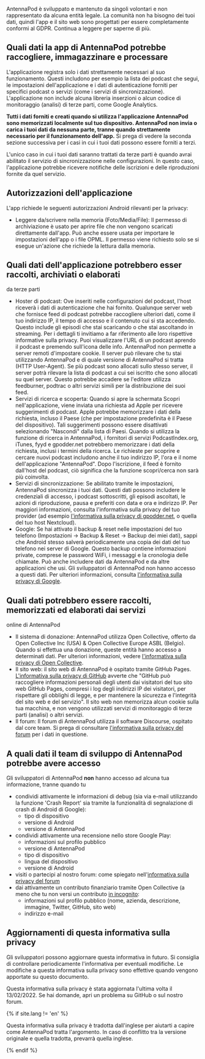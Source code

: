 AntennaPod è sviluppato e mantenuto da singoli volontari e non rappresentato da
alcuna entità legale. La comunità non ha bisogno dei tuoi dati, quindi l'app e
il sito web sono progettati per essere completamente conformi al GDPR. Continua
a leggere per saperne di più.

## Quali dati la app di AntennaPod potrebbe raccogliere, immagazzinare e processare

L'applicazione registra solo i dati strettamente necessari al suo funzionamento.
Questi includono per esempio la lista dei podcast che segui, le impostazioni
dell'applicazione e i dati di autenticazione forniti per specifici podcast o
servizi (come i servizi di sincronizzazione). L'applicazione non include alcuna
libreria inserzioni o alcun codice di monitoraggio (analisi) di terze parti,
come Google Analytics.

**Tutti i dati forniti e creati quando si utilizza l'applicazione AntennaPod
sono memorizzati localmente sul tuo dispositivo. AntennaPod non invia o carica i
tuoi dati da nessuna parte, tranne quando strettamente necessario per il
funzionamento dell'app.** Si prega di vedere la seconda sezione successiva per i
casi in cui i tuoi dati possono essere forniti a terzi.

L'unico caso in cui i tuoi dati saranno trattati da terze parti è quando avrai
abilitato il servizio di sincronizzazione nelle configurazioni. In questo caso,
l'applicazione potrebbe ricevere notifiche delle iscrizioni e delle riproduzioni
fornite da quel servizio.

## Autorizzazioni dell'applicazione

L'app richiede le seguenti autorizzazioni Android rilevanti per la privacy:

- Leggere da/scrivere nella memoria (Foto/Media/File): Il permesso di
archiviazione è usato per aprire file che non vengono scaricati direttamente
dall'app. Può anche essere usata per importare le impostazioni dell'app o i file
OPML. Il permesso viene richiesto solo se si esegue un'azione che richiede la
lettura dalla memoria.

## Quali dati dell'applicazione potrebbero esser raccolti, archiviati o elaborati
da terze parti

- Hoster di podcast: Ove inseriti nelle configurazioni del podcast, l'host
riceverà i dati di autenticazione che hai fornito. Qualunque server web che
fornisce feed di podcast potrebbe raccogliere ulteriori dati, come il tuo
indirizzo IP, il tempo di accesso e il contenuto cui si sta accedendo. Questo
include gli episodi che stai scaricando o che stai ascoltando in streaming. Per
i dettagli ti invitiamo a far riferimento alle loro rispettive informative sulla
privacy. Puoi visualizzare l'URL di un podcast aprendo il podcast e premendo
sull'icona delle info. AntennaPod non permette a server remoti d'impostare
cookie. Il server può rilevare che tu stai utilizzando AntennaPod e di quale
versione di AntennaPod si tratta (HTTP User-Agent). Se più podcast sono allocati
sullo stesso server, il server potrà rilevare la lista di podcast a cui sei
iscritto che sono allocati su quel server. Questo potrebbe accadere se l'editore
utilizza feedburner, podtrac o altri servizi simili per la distribuzione dei
suoi feed.
- Servizi di ricerca e scoperta: Quando si apre la schermata Scopri
nell'applicazione, viene inviata una richiesta ad Apple per ricevere
suggerimenti di podcast. Apple potrebbe memorizzare i dati della richiesta,
incluso il Paese (che per impostazione predefinita è il Paese del dispositivo).
Tali suggerimenti possono essere disattivati selezionando "Nascondi" dalla lista
di Paesi. Quando si utilizza la funzione di ricerca in AntennaPod, i fornitori
di servizi PodcastIndex.org, iTunes, fyyd e gpodder.net potrebbero memorizzare i
dati della richiesta, inclusi i termini della ricerca. Le richieste per scoprire
e cercare nuovi podcast includono anche il tuo indirizzo IP, l'ora e il nome
dell'applicazione "AntennaPod". Dopo l'iscrizione, il feed è fornito dall'host
del podcast, ciò significa che la funzione scopri/cerca non sarà più coinvolta.
- Servizi di sincronizzazione: Se abilitato tramite le impostazioni, AntennaPod
sincronizza i tuoi dati. Questi dati possono includere le credenziali di
accesso, i podcast sottoscritti, gli episodi ascoltati, le azioni di
riproduzione, pausa e preferiti con data e ora e indirizzo IP. Per maggiori
informazioni, consulta l'informativa sulla privacy del tuo provider (ad esempio
[l'informativa sulla privacy di gpodder.net](https://gpodder.net/privacy), o
quella del tuo host Nextcloud).
- Google: Se hai attivato il backup & reset nelle impostazioni del tuo telefono
(Impostazioni → Backup & Reset → Backup dei miei dati), sappi che Android stesso
salverà periodicamente una copia dei dati del tuo telefono nei server di Google.
Questo backup contiene informazioni private, comprese le password WiFi, i
messaggi e la cronologia delle chiamate. Può anche includere dati da AntennaPod
e da altre applicazioni che usi. Gli sviluppatori di AntennaPod non hanno
accesso a questi dati. Per ulteriori informazioni, consulta [l'informativa
sulla privacy di Google](https://policies.google.com).

## Quali dati potrebbero essere raccolti, memorizzati ed elaborati dai servizi
online di AntennaPod

- Il sistema di donazione: AntennaPod utilizza Open Collective, offerto da Open
Collective Inc (USA) & Open Collective Europe ASBL (Belgio). Quando si effettua
una donazione, queste entità hanno accesso a determinati dati. Per ulteriori
informazioni, vedere [l'informativa sulla privacy di Open Collective](https://opencollective.com/privacypolicy).
- Il sito web: il sito web di AntennaPod è ospitato tramite GitHub Pages.
[L'informativa sulla privacy di GitHub](https://docs.github.com/en/github/site-policy/github-privacy-statement#github-pages)
avverte che "GitHub può raccogliere informazioni personali degli utenti dai
visitatori del tuo sito web GitHub Pages, compresi i log degli indirizzi IP dei
visitatori, per rispettare gli obblighi di legge, e per mantenere la sicurezza e
l'integrità del sito web e del servizio". Il sito web non memorizza alcun cookie
sulla tua macchina, e non vengono utilizzati servizi di monitoraggio di terze
parti (analisi) o altri servizi.
- Il forum: Il forum di AntennaPod utilizza il software Discourse, ospitato dal
core team. Si prega di consultare [l'informativa sulla privacy del forum](https://forum.antennapod.org/privacy)
per i dati in questione.

## A quali dati il team di sviluppo di AntennaPod potrebbe avere accesso

Gli sviluppatori di AntennaPod **non** hanno accesso ad alcuna tua informazione,
tranne quando tu

- condividi attivamente le informazioni di debug (sia via e-mail utilizzando la
funzione 'Crash Report' sia tramite la funzionalità di segnalazione di crash di
Android di Google):
   - tipo di dispositivo
   - versione di Android
   - versione di AntennaPod
- condividi attivamente una recensione nello store Google Play:
   - informazioni sul profilo pubblico
   - versione di AntennaPod
   - tipo di dispositivo
   - lingua del dispositivo
   - versione di Android
- visiti o partecipi al nostro forum: come spiegato nell'[informativa sulla
privacy del forum](https://forum.antennapod.org/privacy)
- dai attivamente un contributo finanziario tramite Open Collective (a meno che
tu non versi un contributo [in incognito](https://docs.opencollective.com/help/financial-contributors/payments#profile):
   - informazioni sul profilo pubblico (nome, azienda, descrizione, immagine,
      Twitter, GitHub, sito web)
   - indirizzo e-mail

## Aggiornamenti di questa informativa sulla privacy

Gli sviluppatori possono aggiornare questa informativa in futuro. Si consiglia
di controllare periodicamente l'informativa per eventuali modifiche. Le
modifiche a questa informativa sulla privacy sono effettive quando vengono
apportate su questo documento.

Questa informativa sulla privacy è stata aggiornata l'ultima volta il
13/02/2022. Se hai domande, apri un problema su GitHub o sul nostro forum.

{% if site.lang != 'en' %}

Questa informativa sulla privacy è tradotta dall'inglese per aiutarti a capire
come AntennaPod tratta l'argomento. In caso di conflitto tra la versione
originale e quella tradotta, prevarrà quella inglese.

{% endif %}
